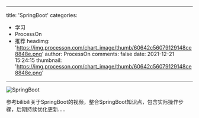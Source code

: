 
---
title: 'SpringBoot'
categories: 
 - 学习
 - ProcessOn
 - 推荐
headimg: 'https://img.processon.com/chart_image/thumb/60642c56079129148ce8848e.png'
author: ProcessOn
comments: false
date: 2021-12-21 15:24:15
thumbnail: 'https://img.processon.com/chart_image/thumb/60642c56079129148ce8848e.png'
---

<div>   
<img class="thumb" alt="SpringBoot" src="https://img.processon.com/chart_image/thumb/60642c56079129148ce8848e.png" referrerpolicy="no-referrer">
<p>参考bilibili关于SpringBoot的视频，整合SpringBoot知识点，包含实际操作步骤，后期持续优化更新…..</p>  
</div>
            